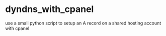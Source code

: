# dyndns_with_cpanel
use a small python script to setup an A record on a shared hosting account with cpanel
